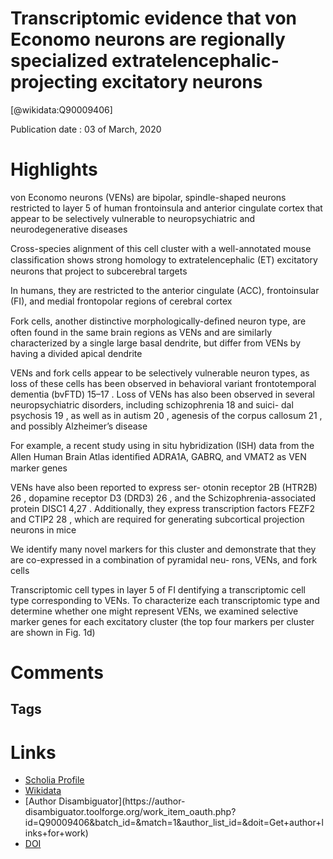 
Transcriptomic evidence that von Economo neurons are regionally specialized extratelencephalic-projecting excitatory neurons
============================================================================================================================
  
  [@wikidata:Q90009406]  
  
Publication date : 03 of March, 2020  

# Highlights

von Economo neurons (VENs) are bipolar, spindle-shaped neurons restricted to layer 5 of
human frontoinsula and anterior cingulate cortex that appear to be selectively vulnerable to
neuropsychiatric and neurodegenerative diseases

Cross-species alignment of this cell cluster with a well-annotated mouse
classiﬁcation shows strong homology to extratelencephalic (ET) excitatory neurons that
project to subcerebral targets

In humans, they are
restricted to the anterior cingulate (ACC), frontoinsular (FI), and
medial frontopolar regions of cerebral cortex

Fork cells, another
distinctive morphologically-deﬁned neuron type, are often found
in the same brain regions as VENs and are similarly characterized
by a single large basal dendrite, but differ from VENs by having
a divided apical dendrite

VENs and fork cells appear to be
selectively vulnerable neuron types, as loss of these cells has
been observed in behavioral variant frontotemporal dementia
(bvFTD) 15–17 . Loss of VENs has also been observed in several
neuropsychiatric disorders, including schizophrenia 18 and suici-
dal psychosis 19 , as well as in autism 20 , agenesis of the corpus
callosum 21 , and possibly Alzheimer’s disease

For example, a recent
study using in situ hybridization (ISH) data from the Allen Human
Brain Atlas identiﬁed ADRA1A, GABRQ, and VMAT2 as VEN
marker genes

VENs have also been reported to express ser-
otonin receptor 2B (HTR2B) 26 , dopamine receptor D3 (DRD3) 26 ,
and the Schizophrenia-associated protein DISC1 4,27 . Additionally,
they express transcription factors FEZF2 and CTIP2 28 , which are
required for generating subcortical projection neurons in mice

We
identify many novel markers for this cluster and demonstrate
that they are co-expressed in a combination of pyramidal neu-
rons, VENs, and fork cells

Transcriptomic cell types in layer 5 of FI
dentifying a transcriptomic cell type corresponding to VENs.
To characterize each transcriptomic type and determine whether
one might represent VENs, we examined selective marker genes
for each excitatory cluster (the top four markers per cluster are
shown in Fig. 1d)


# Comments

## Tags

# Links
  
 * [Scholia Profile](https://scholia.toolforge.org/work/Q90009406)  
 * [Wikidata](https://www.wikidata.org/wiki/Q90009406)  
 * [Author Disambiguator](https://author-
disambiguator.toolforge.org/work_item_oauth.php?id=Q90009406&batch_id=&match=1&author_list_id=&doit=Get+author+links+for+work)  
 * [DOI](https://doi.org/10.1038/S41467-020-14952-3)  
